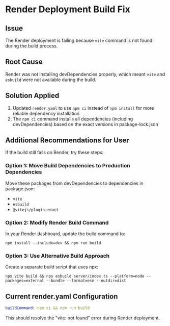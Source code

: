 # Render Deployment Build Fix

## Issue
The Render deployment is failing because `vite` command is not found during the build process.

## Root Cause
Render was not installing devDependencies properly, which meant `vite` and `esbuild` were not available during the build.

## Solution Applied
1. Updated `render.yaml` to use `npm ci` instead of `npm install` for more reliable dependency installation
2. The `npm ci` command installs all dependencies (including devDependencies) based on the exact versions in package-lock.json

## Additional Recommendations for User

If the build still fails on Render, try these steps:

### Option 1: Move Build Dependencies to Production Dependencies
Move these packages from devDependencies to dependencies in package.json:
- `vite`
- `esbuild`
- `@vitejs/plugin-react`

### Option 2: Modify Render Build Command
In your Render dashboard, update the build command to:
```
npm install --include=dev && npm run build
```

### Option 3: Use Alternative Build Approach
Create a separate build script that uses npx:
```
npx vite build && npx esbuild server/index.ts --platform=node --packages=external --bundle --format=esm --outdir=dist
```

## Current render.yaml Configuration
```yaml
buildCommand: npm ci && npm run build
```

This should resolve the "vite: not found" error during Render deployment.